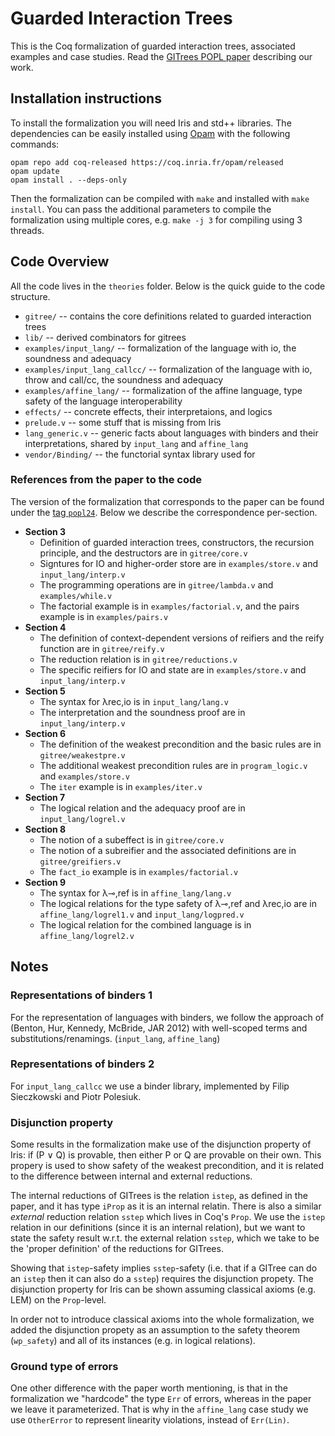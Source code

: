 # Guarded Interaction Trees

This is the Coq formalization of guarded interaction trees, associated examples and case studies.
Read the [GITrees POPL paper](https://iris-project.org/pdfs/2024-popl-gitrees.pdf) describing our work.

## Installation instructions

To install the formalization you will need Iris and std++ libraries.
The dependencies can be easily installed using [Opam](https://opam.ocaml.org/) with the following commands:

```
opam repo add coq-released https://coq.inria.fr/opam/released
opam update
opam install . --deps-only
```

Then the formalization can be compiled with `make` and installed with
`make install`. You can pass the additional parameters to compile the
formalization using multiple cores, e.g. `make -j 3` for compiling
using 3 threads.

## Code Overview

All the code lives in the `theories` folder. Below is the quick guide
to the code structure.

- `gitree/` -- contains the core definitions related to guarded interaction trees
- `lib/` -- derived combinators for gitrees
- `examples/input_lang/` -- formalization of the language with io, the soundness and adequacy
- `examples/input_lang_callcc/` -- formalization of the language with io, throw and call/cc, the soundness and adequacy
- `examples/affine_lang/` -- formalization of the affine language, type safety of the language interoperability
- `effects/` -- concrete effects, their interpretaions, and logics
- `prelude.v` -- some stuff that is missing from Iris
- `lang_generic.v` -- generic facts about languages with binders and their interpretations, shared by `input_lang` and `affine_lang`
- `vendor/Binding/` -- the functorial syntax library used for

### References from the paper to the code

The version of the formalization that corresponds to the paper can be found under the [tag `popl24`](https://github.com/logsem/gitrees/releases/tag/popl24).
Below we describe the correspondence per-section.

- **Section 3**
  + Definition of guarded interaction trees, constructors, the
    recursion principle, and the destructors are in `gitree/core.v`
  + Signtures for IO and higher-order store are in `examples/store.v`
    and `input_lang/interp.v`
  + The programming operations are in `gitree/lambda.v` and `examples/while.v`
  + The factorial example is in `examples/factorial.v`, and
    the pairs example is in `examples/pairs.v`
- **Section 4**
  + The definition of context-dependent versions of reifiers and the reify function are in `gitree/reify.v`
  + The reduction relation is in `gitree/reductions.v`
  + The specific reifiers for IO and state are in `examples/store.v`
    and `input_lang/interp.v`
- **Section 5**
  + The syntax for λrec,io is in `input_lang/lang.v`
  + The interpretation and the soundness proof are in `input_lang/interp.v`
- **Section 6**
  + The definition of the weakest precondition and the basic rules are
    in `gitree/weakestpre.v`
  + The additional weakest precondition rules are in `program_logic.v`
    and `examples/store.v`
  + The `iter` example is in `examples/iter.v`
- **Section 7**
  + The logical relation and the adequacy proof are in `input_lang/logrel.v`
- **Section 8**
  + The notion of a subeffect is in `gitree/core.v`
  + The notion of a subreifier and the associated definitions are in
    `gitree/greifiers.v`
  + The `fact_io` example is in `examples/factorial.v`
- **Section 9**
  + The syntax for λ⊸,ref is in `affine_lang/lang.v`
  + The logical relations for the type safety of λ⊸,ref and λrec,io
    are in `affine_lang/logrel1.v` and `input_lang/logpred.v`
  + The logical relation for the combined language is in `affine_lang/logrel2.v`

## Notes

### Representations of binders 1
For the representation of languages with binders, we follow the
approach of (Benton, Hur, Kennedy, McBride, JAR 2012) with well-scoped
terms and substitutions/renamings. (`input_lang`, `affine_lang`)

### Representations of binders 2
For `input_lang_callcc` we use a binder library, implemented by Filip
Sieczkowski and Piotr Polesiuk.

### Disjunction property
Some results in the formalization make use of the disjunction property
of Iris: if (P ∨ Q) is provable, then either P or Q are provable on
their own. This propery is used to show safety of the weakest
precondition, and it is related to the difference between internal and
external reductions.

The internal reductions of GITrees is the relation `istep`, as defined
in the paper, and it has type `iProp` as it is an internal relatin.
There is also a similar *external* reduction relation `sstep` which
lives in Coq's `Prop`. We use the `istep` relation in our definitions
(since it is an internal relation), but we want to state the safety
result w.r.t. the external relation `sstep`, which we take to be the
'proper definition' of the reductions for GITrees.

Showing that `istep`-safety implies `sstep`-safety (i.e. that if a
GITree can do an `istep` then it can also do a `sstep`) requires the
disjunction propety. The disjunction property for Iris can be shown
assuming classical axioms (e.g. LEM) on the `Prop`-level.

In order not to introduce classical axioms into the whole
formalization, we added the disjunction propety as an assumption to
the safety theorem (`wp_safety`) and all of its instances (e.g. in
logical relations).

### Ground type of errors

One other difference with the paper worth mentioning, is that in the
formalization we "hardcode" the type `Err` of errors, whereas in the
paper we leave it parameterized. That is why in the `affine_lang` case
study we use `OtherError` to represent linearity violations, instead
of `Err(Lin)`.
